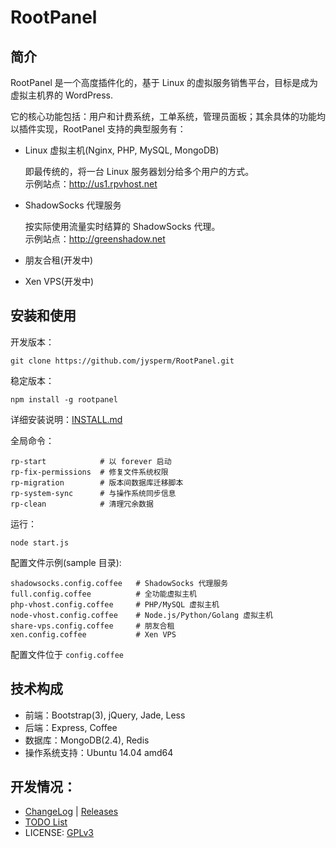 # RootPanel
## 简介
RootPanel 是一个高度插件化的，基于 Linux 的虚拟服务销售平台，目标是成为虚拟主机界的 WordPress.

它的核心功能包括：用户和计费系统，工单系统，管理员面板；其余具体的功能均以插件实现，RootPanel 支持的典型服务有：

* Linux 虚拟主机(Nginx, PHP, MySQL, MongoDB)

    即最传统的，将一台 Linux 服务器划分给多个用户的方式。  
    示例站点：<http://us1.rpvhost.net>

* ShadowSocks 代理服务

    按实际使用流量实时结算的 ShadowSocks 代理。  
    示例站点：<http://greenshadow.net>

* 朋友合租(开发中)
* Xen VPS(开发中)

## 安装和使用

开发版本：

    git clone https://github.com/jysperm/RootPanel.git

稳定版本：

    npm install -g rootpanel

详细安装说明：[INSTALL.md](https://github.com/jysperm/RootPanel/blob/master/INSTALL.md)

全局命令：

    rp-start            # 以 forever 启动
    rp-fix-permissions  # 修复文件系统权限
    rp-migration        # 版本间数据库迁移脚本
    rp-system-sync      # 与操作系统同步信息
    rp-clean            # 清理冗余数据

运行：

    node start.js

配置文件示例(sample 目录):

    shadowsocks.config.coffee   # ShadowSocks 代理服务
    full.config.coffee          # 全功能虚拟主机
    php-vhost.config.coffee     # PHP/MySQL 虚拟主机
    node-vhost.config.coffee    # Node.js/Python/Golang 虚拟主机
    share-vps.config.coffee     # 朋友合租
    xen.config.coffee           # Xen VPS

配置文件位于 `config.coffee`

## 技术构成

* 前端：Bootstrap(3), jQuery, Jade, Less
* 后端：Express, Coffee
* 数据库：MongoDB(2.4), Redis
* 操作系统支持：Ubuntu 14.04 amd64

## 开发情况：

* [ChangeLog](https://github.com/jysperm/RootPanel/blob/master/CHANGELOG.md) | [Releases](https://github.com/jysperm/RootPanel/releases)
* [TODO List](https://github.com/jysperm/RootPanel/labels/TODO)
* LICENSE: [GPLv3](https://github.com/jysperm/RootPanel/blob/master/LICENSE)
